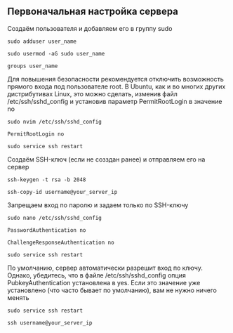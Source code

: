 ## Первоначальная настройка сервера

Создаём пользователя и добавляем его в группу sudo
```shell
sudo adduser user_name
```
```shell
sudo usermod -aG sudo user_name
```
```shell
groups user_name
```

Для повышения безопасности рекомендуется отключить возможность прямого входа под пользователе root. 
В Ubuntu, как и во многих других дистрибутивах Linux, это можно сделать, изменив файл /etc/ssh/sshd_config и установив параметр PermitRootLogin в значение no
```shell
sudo nvim /etc/ssh/sshd_config
```
```shell
PermitRootLogin no
```
```shell
sudo service ssh restart
```


Создаём SSH-ключ (если не созздан ранее) и отправляем его на сервер
```shell
ssh-keygen -t rsa -b 2048
```
```shell
ssh-copy-id username@your_server_ip
```

Запрещаем вход по паролю и задаем только по SSH-ключу
```shell
sudo nano /etc/ssh/sshd_config
```
```shell
PasswordAuthentication no
```
```shell
ChallengeResponseAuthentication no
```
```shell
sudo service ssh restart
```

По умолчанию, сервер автоматически разрешит вход по ключу. Однако, убедитесь, что в файле /etc/ssh/sshd_config опция PubkeyAuthentication установлена в yes. Если это значение уже установлено (что часто бывает по умолчанию), вам не нужно ничего менять
```shell
sudo service ssh restart
```
```shell
ssh username@your_server_ip
```

